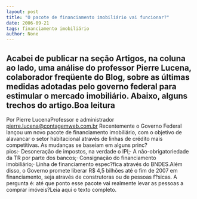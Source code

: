 ```yaml
---
layout: post
title: "O pacote de financiamento imobiliário vai funcionar?"
date: 2006-09-21
tags: financiamento imobiliário
author: None
---
```

Acabei de publicar na seção Artigos, na coluna ao lado, uma análise do professor Pierre Lucena, colaborador freqüente do Blog, sobre as últimas medidas adotadas pelo governo federal para estimular o mercado imobiliário. Abaixo, alguns trechos do artigo.Boa leitura
----------------------
Por Pierre LucenaProfessor e administrador pierre.lucena@contagemweb.com.br
Recentemente o Governo Federal lançou um novo pacote de financiamento imobiliário, com o objetivo de alavancar o setor habitacional através de linhas de crédito mais competitivas.
As mudanças se baseiam em alguns princ?pios:·&nbsp;Desoneração de impostos, na verdade o IPI;·&nbsp;A não-obrigatoriedade da TR por parte dos bancos;·&nbsp;Consignação do financiamento imobiliário;·&nbsp;Linha de financiamento espec?fica através do BNDES.Além disso, o Governo promete liberar R$ 4,5 bilhões até o fim de 2007 em financiamento, seja através de construtoras ou de pessoas f?sicas. A pergunta é: até que ponto esse pacote vai realmente levar as pessoas a comprar imóveis?Leia aqui o texto completo. 